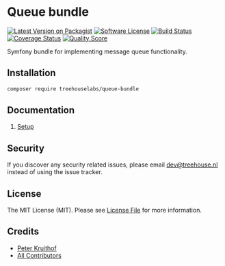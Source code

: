 Queue bundle
============

[![Latest Version on Packagist][ico-version]][link-packagist]
[![Software License][ico-license]](LICENSE.md)
[![Build Status][ico-travis]][link-travis]
[![Coverage Status][ico-scrutinizer]][link-scrutinizer]
[![Quality Score][ico-code-quality]][link-code-quality]

Symfony bundle for implementing message queue functionality.


## Installation

```sh
composer require treehouselabs/queue-bundle
```


## Documentation

1. [Setup][doc-setup]

[doc-setup]: /docs/01-setup.md

## Security

If you discover any security related issues, please email dev@treehouse.nl
instead of using the issue tracker.


## License

The MIT License (MIT). Please see [License File](LICENSE.md) for more information.


## Credits

- [Peter Kruithof][link-pkruithof]
- [All Contributors][link-contributors]


[ico-version]: https://img.shields.io/packagist/v/treehouselabs/queue-bundle.svg?style=flat-square
[ico-license]: https://img.shields.io/badge/license-MIT-brightgreen.svg?style=flat-square
[ico-travis]: https://img.shields.io/travis/treehouselabs/queue-bundle/master.svg?style=flat-square
[ico-scrutinizer]: https://img.shields.io/scrutinizer/coverage/g/treehouselabs/queue-bundle.svg?style=flat-square
[ico-code-quality]: https://img.shields.io/scrutinizer/g/treehouselabs/queue-bundle.svg?style=flat-square
[ico-downloads]: https://img.shields.io/packagist/dt/treehouselabs/queue-bundle.svg?style=flat-square

[link-packagist]: https://packagist.org/packages/treehouselabs/queue-bundle
[link-travis]: https://travis-ci.org/treehouselabs/queue-bundle
[link-scrutinizer]: https://scrutinizer-ci.com/g/treehouselabs/queue-bundle/code-structure
[link-code-quality]: https://scrutinizer-ci.com/g/treehouselabs/queue-bundle
[link-downloads]: https://packagist.org/packages/treehouselabs/queue-bundle
[link-pkruithof]: https://github.com/pkruithof
[link-contributors]: ../../contributors
